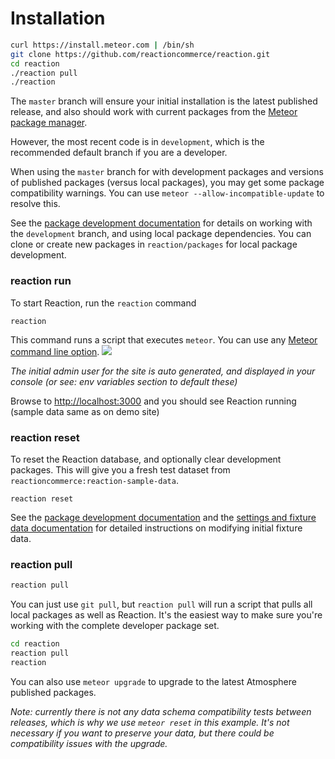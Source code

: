 # Installation

```bash
curl https://install.meteor.com | /bin/sh
git clone https://github.com/reactioncommerce/reaction.git
cd reaction
./reaction pull
./reaction
```

The `master` branch will ensure your initial installation is the latest published release, and also should work with current packages from the [Meteor package manager](https://atmospherejs.com/).

However, the most recent code is in `development`, which is the recommended default branch if you are a developer.

When using the `master` branch for with development packages and versions of published packages (versus local packages), you may get some package compatibility warnings. You can use `meteor --allow-incompatible-update` to resolve this.

See the [package development documentation](developer/packages/packages.md) for details on working with the `development` branch, and using local package dependencies. You can clone or create new packages in `reaction/packages` for local package development.

### reaction run
To start Reaction, run the `reaction` command

```
reaction
```

This command runs a script that executes `meteor`. You can use any [Meteor command line option](http://docs.meteor.com/#/full/meteorhelp). ![](https://raw.github.com/reactioncommerce/reaction/development/docs/assets/guide-installation-default-user.png)

_The initial admin user for the site is auto generated, and displayed in your console (or see: env variables section to default these)_

Browse to [http://localhost:3000](https://localhost:3000) and you should see Reaction running (sample data same as on demo site)

### reaction reset
To reset the Reaction database, and optionally clear development packages. This will give you a fresh test dataset from `reactioncommerce:reaction-sample-data`.

```
reaction reset
```

See the [package development documentation](developer/packages/packages.md)  and the [settings and fixture data documentation](developer/architecture/fixtures.md) for detailed instructions on modifying initial fixture data.

### reaction pull

```bash
reaction pull
```

You can just use `git pull`, but `reaction pull` will run a script that pulls all local packages as well as Reaction. It's the easiest way to make sure you're working with the complete developer package set.

```bash
cd reaction
reaction pull
reaction
```

You can also use `meteor upgrade` to upgrade to the latest Atmosphere published packages.

_Note: currently there is not any data schema compatibility tests between releases, which is why we use `meteor reset` in this example. It's not necessary if you want to preserve your data, but there could be compatibility issues with the upgrade._
